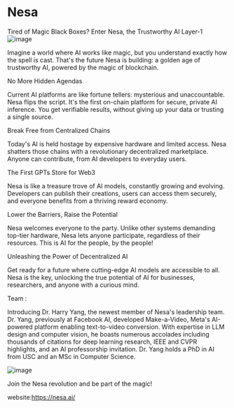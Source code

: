 # Nesa
Tired of Magic Black Boxes? Enter Nesa, the Trustworthy AI Layer-1
![image](https://example.com/your-image.png)


Imagine a world where AI works like magic, but you understand exactly how the spell is cast. That's the future Nesa is building: a golden age of trustworthy AI, powered by the magic of blockchain.

No More Hidden Agendas

Current AI platforms are like fortune tellers: mysterious and unaccountable.  Nesa flips the script. It's the first on-chain platform for secure, private AI inference. You get verifiable results, without giving up your data or trusting a single source.

Break Free from Centralized Chains

Today's AI is held hostage by expensive hardware and limited access. Nesa shatters those chains with a revolutionary decentralized marketplace. Anyone can contribute, from AI developers to everyday users.

The First GPTs Store for Web3

Nesa is like a treasure trove of AI models, constantly growing and evolving. Developers can publish their creations, users can access them securely, and everyone benefits from a thriving reward economy.

Lower the Barriers, Raise the Potential

Nesa welcomes everyone to the party. Unlike other systems demanding top-tier hardware, Nesa lets anyone participate, regardless of their resources. This is AI for the people, by the people!

Unleashing the Power of Decentralized AI

Get ready for a future where cutting-edge AI models are accessible to all. Nesa is the key, unlocking the true potential of AI for businesses, researchers, and anyone with a curious mind.

Team :

Introducing Dr. Harry Yang, the newest member of Nesa's leadership team. Dr. Yang, previously at Facebook AI, developed Make-a-Video, Meta's AI-powered platform enabling text-to-video conversion. With expertise in LLM design and computer vision, he boasts numerous accolades including thousands of citations for deep learning research, IEEE and CVPR highlights, and an AI professorship invitation. Dr. Yang holds a PhD in AI from USC and an MSc in Computer Science.


![image](https://example.com/your-image.png)


Join the Nesa revolution and be part of the magic!

website:https://nesa.ai/
